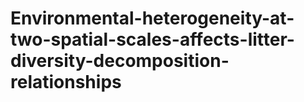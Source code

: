 # Environmental-heterogeneity-at-two-spatial-scales-affects-litter-diversity-decomposition-relationships
